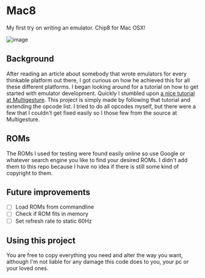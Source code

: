 # Mac8
My first try on writing an emulator. Chip8 for Mac OSX!

![image](https://cloud.githubusercontent.com/assets/6669915/14343155/4e5e839c-fc9f-11e5-8c6b-b03ce7337462.png)
## Background
After reading an article about somebody that wrote emulators for every thinkable platform out there, I got curious on how he achieved this for all these different platforms. I began looking around for a tutorial on how to get started with emulator development. Quickly I stumbled upon [a nice tutorial at Multigesture](http://www.multigesture.net/articles/how-to-write-an-emulator-chip-8-interpreter/). This project is simply made by following that tutorial and extending the opcode list. I tried to do all opcodes myself, but there were a few that I couldn't get fixed easily so I those few from the source at Multigesture.

## ROMs
The ROMs I used for testing were found easily online so use Google or whatever search engine you like to find your desired ROMs. I didn't add them to this repo because I have no idea if there is still some kind of copyright to them.

## Future improvements
- [ ] Load ROMs from commandline
- [ ] Check if ROM fits in memory
- [ ] Set refresh rate to static 60Hz

## Using this project
You are free to copy everything you need and alter the way you want, although I'm not liable for any damage this code does to you, your pc or your loved ones.
